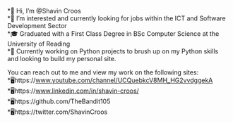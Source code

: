 *👋 Hi, I’m @Shavin Croos<br>
*👀 I’m interested and currently looking for jobs within the ICT and Software Development Sector<br>
*🎓 Graduated with a First Class Degree in BSc Computer Science at the University of Reading<br>
*💞️ Currently working on Python projects to brush up on my Python skills and looking to build my personal site.<br>

You can reach out to me and view my work on the following sites:<br>
*🖥️https://www.youtube.com/channel/UCQuebkcV8MH_HG2vvdggekA<br>
*🖥️https://www.linkedin.com/in/shavin-croos/<br>
*🖥️https://github.com/TheBandit105<br>
*🖥️https://twitter.com/ShavinCroos<br>
